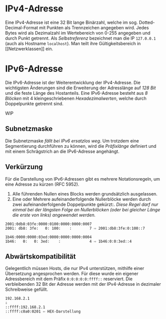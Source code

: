 # IPv4-Adresse
Eine IPv4-Adresse ist eine 32 Bit lange Binärzahl, welche im sog. Dotted-Decimal-Format mit Punkten als Trennzeichen angegeben wird. Jedes Bytes wird als Dezimalzahl im Wertebereich von 0-255 angegeben und durch Punkt getrennt. Als *Selbstreferenz* bezeichnet man die IP `127.0.0.1` (auch als Hostname `localhost`). Man teilt ihre Gültigkeitsbereich in [[Netzwerklassen]] ein.

# IPv6-Adresse
Die IPv6-Adresse ist der Weiterentwicklung der IPv4-Adresse. Die wichtigsten Änderungen sind die Erweiterung der Adresslänge auf *128 Bit* und die feste Länge des Hostanteils. Eine IPv6-Adresse besteht aus *8 Blöcken* mit 4 kleingeschriebenen *Hexadezimalwerten*, welche durch Doppelpunkte getrennt sind.

WIP
## Subnetzmaske
Die Subnetzmaske *fällt bei IPv6 ersatzlos weg*. Um trotzdem eine Segmentierung durchführen zu können, wird die *Präfixlänge* definiert und mit einem Schrägstrich an die IPv6-Adresse angehängt.

## Verkürzung
Für die Darstellung von IPv6-Adressen gibt es mehrere Notationsregeln, um eine Adresse zu kürzen (RFC 5952).

1. Alle führenden Nullen eines Blocks werden grundsätzlich ausgelassen. 
2. Eine oder Mehrere aufeinanderfolgende Nullerblöcke werden durch zwei aufeinanderfolgende Doppelpunkte gekürzt:. 
   *Diese Regel darf nur einmal bei der längsten Folge an Nullerblöcken (oder bei gleicher Länge die erste von links) angewendet werden.*

```
2001:0db8:03fe:0000:0100:0000:0000:0007 
2001: db8: 3fe:   0: 100:    :        7 ⇨ 2001:db8:3fe:0:100::7
```

```
1b46:0000:0000:03ed:0000:0000:0000:0004 
1b46:   0:   0: 3ed:    :             4 ⇨ 1b46:0:0:3ed::4
```

## Abwärtskompatibilität
Gelegentlich müssen Hosts, die nur IPv4 unterstützen, mithilfe einer Übersetzung angesprochen werden. Für diese wurde ein eigener Adressbereich mit dem Präfix `0:0:0:0:0:ffff::` reserviert. Die verbleibenden 32 Bit der Adresse werden mit der IPv4-Adresse in dezimaler Schreibweise gefüllt.

```
192.168.2.1 
⇩ 
::ffff:192.168.2.1 
::ffff:c0a0:0201 ⇦ HEX-Darstellung
```
